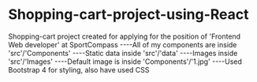 # Shopping-cart-project-using-React
Shopping-cart project created for applying for the position of 'Frontend Web developer' at SportCompass
----All of my components are inside 'src'/'Components'
----Static data inside 'src'/'data'
----Images inside 'src'/'Images'
----Default image is inside 'Components'/'1.jpg'
----Used Bootstrap 4 for styling, also have used CSS

